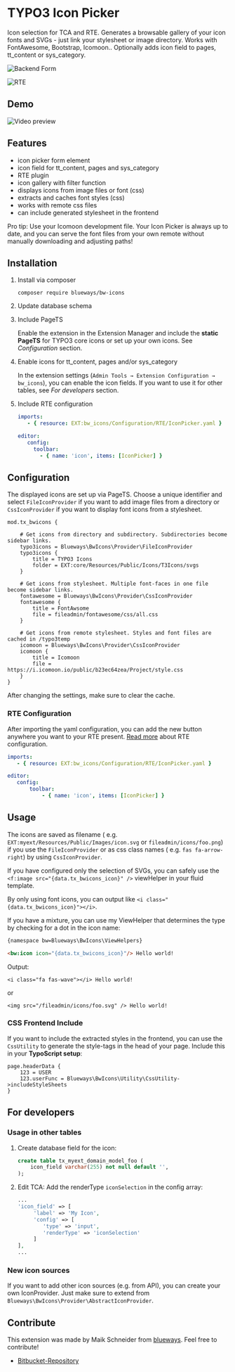# TYPO3 Icon Picker

Icon selection for TCA and RTE. Generates a browsable gallery of your icon fonts
and SVGs - just link your stylesheet or image directory. Works with FontAwesome,
Bootstrap, Icomoon.. Optionally adds icon field to pages, tt_content or
sys_category.

![Backend Form](https://bytebucket.org/blueways/bw_icons/raw/master/Documentation/Images/backend1.jpg)

![RTE](https://bytebucket.org/blueways/bw_icons/raw/master/Documentation/Images/RTE.jpg)

## Demo

![Video preview](https://bytebucket.org/blueways/bw_icons/raw/master/Documentation/Images/preview.gif)

## Features

* icon picker form element
* icon field for tt_content, pages and sys_category
* RTE plugin
* icon gallery with filter function
* displays icons from image files or font (css)
* extracts and caches font styles (css)
* works with remote css files
* can include generated stylesheet in the frontend

Pro tip: Use your Icomoon development file. Your Icon Picker is always up to
date, and you can serve the font files from your own remote without manually
downloading and adjusting paths!

## Installation

1. Install via composer
   ``` {.bash}
   composer require blueways/bw-icons
   ```

2. Update database schema

3. Include PageTS

   Enable the extension in the Extension Manager and include the **static
   PageTS** for TYPO3 core icons or set up your own icons. See *Configuration*
   section.

4. Enable icons for tt_content, pages and/or sys_category

   In the extension
   settings (`Admin Tools → Extension Configuration → bw_icons`), you can enable
   the icon fields. If you want to use it for other tables, see *For developers*
   section.

5. Include RTE configuration
   ```yaml
   imports:
      - { resource: EXT:bw_icons/Configuration/RTE/IconPicker.yaml }

   editor:
      config:
        toolbar:
          - { name: 'icon', items: [IconPicker] }
    ```

## Configuration

The displayed icons are set up via PageTS. Choose a unique identifier and
select `FileIconProvider` if you want to add
image files from a directory or `CssIconProvider` if you want to display font
icons from a stylesheet.

```
mod.tx_bwicons {

    # Get icons from directory and subdirectory. Subdirectories become sidebar links.
    typo3icons = Blueways\BwIcons\Provider\FileIconProvider
    typo3icons {
        title = TYPO3 Icons
        folder = EXT:core/Resources/Public/Icons/T3Icons/svgs
    }

    # Get icons from stylesheet. Multiple font-faces in one file become sidebar links.
    fontawesome = Blueways\BwIcons\Provider\CssIconProvider
    fontawesome {
        title = FontAwsome
        file = fileadmin/fontawesome/css/all.css
    }

    # Get icons from remote stylesheet. Styles and font files are cached in /typo3temp
    icomoon = Blueways\BwIcons\Provider\CssIconProvider
    icomoon {
        title = Icomoon
        file = https://i.icomoon.io/public/b23ec64zea/Project/style.css
    }
}
```

After changing the settings, make sure to clear the cache.

### RTE Configuration

After importing the yaml configuration, you can add the new button anywhere you want to your RTE present. [Read more](https://docs.typo3.org/c/typo3/cms-rte-ckeditor/main/en-us/Configuration/) about RTE configuration.

```yaml
imports:
   - { resource: EXT:bw_icons/Configuration/RTE/IconPicker.yaml }

editor:
   config:
       toolbar:
           - { name: 'icon', items: [IconPicker] }
   ```

## Usage

The icons are saved as filename (
e.g. `EXT:myext/Resources/Public/Images/icon.svg` or `fileadmin/icons/foo.png`)
if you use the `FileIconProvider` or as css class names (
e.g. `fas fa-arrow-right`) by using `CssIconProvider`.

If you have configured only the selection of SVGs, you can safely use
the `<f:image src="{data.tx_bwicons_icon}" />` viewHelper in your fluid
template.

By only using font icons, you can output
like `<i class="{data.tx_bwicons_icon}"></i>`.

If you have a mixture, you can use my ViewHelper that determines the type by
checking for a dot in the icon name:

```html
{namespace bw=Blueways\BwIcons\ViewHelpers}

<bw:icon icon="{data.tx_bwicons_icon}"/> Hello world!
```

Output:

```
<i class="fa fas-wave"></i> Hello world!
```

or

```
<img src="/fileadmin/icons/foo.svg" /> Hello world!
```

### CSS Frontend Include

If you want to include the extracted styles in the frontend, you can use
the `CssUtility` to generate the style-tags in the head of your page. Include
this in your **TypoScript setup**:

```
page.headerData {
	123 = USER
	123.userFunc = Blueways\BwIcons\Utility\CssUtility->includeStyleSheets
}
```

## For developers

### Usage in other tables

1. Create database field for the icon:
   ```sql
   create table tx_myext_domain_model_foo (
       icon_field varchar(255) not null default '',
   );
   ```

2. Edit TCA: Add the renderType `iconSelection` in the config array:
   ```php
   ...
   'icon_field' => [
        'label' => 'My Icon',
        'config' => [
           'type' => 'input',
           'renderType' => 'iconSelection'
        ]
   ],
   ...
   ```

### New icon sources

If you want to add other icon sources (e.g. from API), you can create your own
IconProvider. Just make sure to extend
from `Blueways\BwIcons\Provider\AbstractIconProvider`.

## Contribute

This extension was made by Maik Schneider
from [blueways](https://www.blueways.de/). Feel free to contribute!

- [Bitbucket-Repository](https://bitbucket.org/blueways/bw_icons/)
